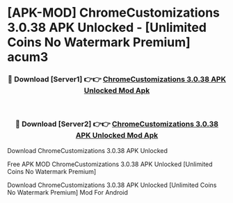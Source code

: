 # [APK-MOD] ChromeCustomizations 3.0.38 APK Unlocked - [Unlimited Coins No Watermark Premium] acum3



<div align="center">
<h3>🔴 Download [Server1] 👉👉 <a href="https://momento.my/?title=ChromeCustomizations_3.0.38_APK_Unlocked">ChromeCustomizations 3.0.38 APK Unlocked Mod Apk</a></h3><br>

<h3>🔴 Download [Server2] 👉👉 <a href="https://momento.my/?title=ChromeCustomizations_3.0.38_APK_Unlocked">ChromeCustomizations 3.0.38 APK Unlocked Mod Apk</a></h3>
</div>



Download ChromeCustomizations 3.0.38 APK Unlocked 

Free APK MOD ChromeCustomizations 3.0.38 APK Unlocked [Unlimited Coins No Watermark Premium]

Download ChromeCustomizations 3.0.38 APK Unlocked [Unlimited Coins No Watermark Premium] Mod For Android
